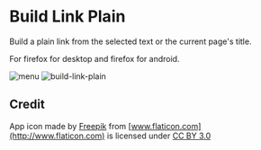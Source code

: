 # Build Link Plain

Build a plain link from the selected text or the current page's title.

For firefox for desktop and firefox for android.

![menu](https://cloud.githubusercontent.com/assets/75448/12701541/50e3313c-c84f-11e5-92d4-251782aafac1.png)
![build-link-plain](https://cloud.githubusercontent.com/assets/75448/12701486/18938e54-c84e-11e5-8201-5935dcb350a2.png)


## Credit

App icon made by [Freepik](http://www.freepik.com) from [www.flaticon.com](http://www.flaticon.com) is licensed under [CC BY 3.0](http://creativecommons.org/licenses/by/3.0/)
